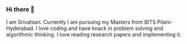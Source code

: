 ### Hi there 👋
I am Srivatsan. Currently I am pursuing my Masters from BITS Pilani-Hyderabad. I love coding and have knack in problem solving and algorithmic thinking.
I love reading research papers and implementing it.
<!--
**vatsan108/vatsan108** is a ✨ _special_ ✨ repository because its `README.md` (this file) appears on your GitHub profile.

Here are some ideas to get you started:

- 🔭 I’m currently working on ...
- 🌱 I’m currently learning ...
- 👯 I’m looking to collaborate on ...
- 🤔 I’m looking for help with ...
- 💬 Ask me about ...
- 📫 How to reach me: ...
- 😄 Pronouns: ...
- ⚡ Fun fact: ...
-->
